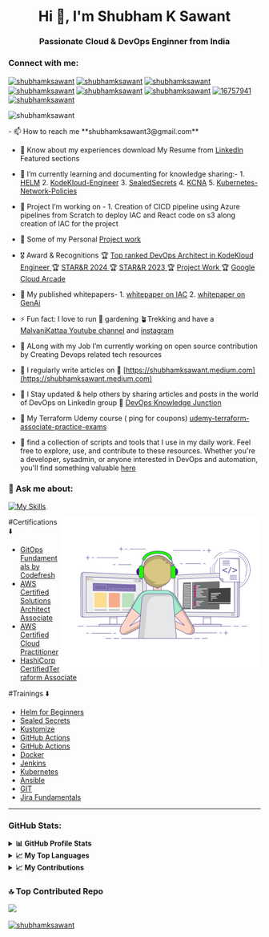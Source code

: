 <h1 align="center">Hi 👋, I'm Shubham K Sawant</h1>
<h3 align="center">Passionate Cloud & DevOps Enginner from India</h3>
<h3 align="left">Connect with me:</h3>
<p align="left">
<a href="https://linkedin.com/in/shubhamsawant" target="blank"><img align="center" src="https://raw.githubusercontent.com/rahuldkjain/github-profile-readme-generator/master/src/images/icons/Social/linked-in-alt.svg" alt="shubhamksawant" height="30" width="40" /></a>
<a href="https://www.hackerrank.com/shubhamksawant" target="blank"><img align="center" src="https://raw.githubusercontent.com/rahuldkjain/github-profile-readme-generator/master/src/images/icons/Social/hackerrank.svg" alt="shubhamksawant" height="30" width="40" /></a>
<a href="https://www.leetcode.com/shubhamksawant" target="blank"><img align="center" src="https://raw.githubusercontent.com/rahuldkjain/github-profile-readme-generator/master/src/images/icons/Social/leet-code.svg" alt="shubhamksawant" height="30" width="40" /></a>
<a href="https://dev.to/shubhamksawant" target="blank"><img align="center" src="https://raw.githubusercontent.com/rahuldkjain/github-profile-readme-generator/master/src/images/icons/Social/devto.svg" alt="shubhamksawant" height="30" width="40" /></a>
<a href="https://hashnode.com/@shubhamksawant" target="blank"><img align="center" src="https://raw.githubusercontent.com/rahuldkjain/github-profile-readme-generator/master/src/images/icons/Social/hashnode.svg" alt="shubhamksawant" height="30" width="40" /></a>
<a href="https://auth.geeksforgeeks.org/user/shubhamksawant" target="blank"><img align="center" src="https://raw.githubusercontent.com/rahuldkjain/github-profile-readme-generator/master/src/images/icons/Social/geeks-for-geeks.svg" alt="shubhamksawant" height="30" width="40" /></a>
<a href="https://stackoverflow.com/users/16757941" target="blank"><img align="center" src="https://raw.githubusercontent.com/rahuldkjain/github-profile-readme-generator/master/src/images/icons/Social/stack-overflow.svg" alt="16757941" height="30" width="40" /></a>
<a href="https://medium.com/@shubhamksawant" target="blank"><img align="center" src="https://raw.githubusercontent.com/rahuldkjain/github-profile-readme-generator/master/src/images/icons/Social/medium.svg" alt="shubhamksawant" height="30" width="40" /></a>
</p>
<p align="left"> <img src="https://komarev.com/ghpvc/?username=shubhamksawant&label=Profile%20views&color=0e75b6&style=flat" alt="shubhamksawant" /> </p>
- 📫 How to reach me **shubhamksawant3@gmail.com**

- 📄 Know about my experiences download My Resume from [LinkedIn](https://www.linkedin.com/in/shubhamsawant) Featured sections

- 🌱 I’m currently learning and documenting for knowledge sharing:-
                              1.  [HELM](https://github.com/shubhamksawant/helm)
                              2.  [KodeKloud-Engineer](https://github.com/shubhamksawant/KodeKloud-Engineer)
                              3.  [SealedSecrets](https://github.com/shubhamksawant/SealedSecrets)
                              4.  [KCNA](https://github.com/shubhamksawant/KCNA)
                              5.  [Kubernetes-Network-Policies](https://github.com/shubhamksawant/Kubernetes-Network-Policies)
- 🌱 Project I’m working on -   1. Creation of CICD pipeline using Azure pipelines from Scratch to deploy IAC and React code on s3 along creation of IAC for the project
- 🌱 Some of my Personal [Project work](https://github.com/shubhamksawant/My_Projects)
- 🎖️ Award & Recognitions 🏆 [ Top ranked DevOps Architect in KodeKloud Engineer ](https://www.linkedin.com/feed/update/urn:li:activity:7259427837714055170/) 🏆 [ STAR&R 2024 ](https://www.linkedin.com/feed/update/urn:li:activity:7215957784813522944/) 🏆 [ STAR&R 2023 ](https://www.linkedin.com/feed/update/urn:li:activity:7071372491671183360/) 🏆 [ Project Work ](https://www.linkedin.com/feed/update/urn:li:activity:7128275056299753472/) 🏆 [ Google Cloud Arcade ](https://www.linkedin.com/feed/update/urn:li:activity:7176480910949715968/?updateEntityUrn=urn%3Ali%3Afs_feedUpdate%3A%28V2%2Curn%3Ali%3Aactivity%3A7176480910949715968%29) 
  
- 📄 My published whitepapers- 1. [ whitepaper on IAC](https://www.linkedin.com/feed/update/urn:li:activity:7140943531661078528/)
                                2. [ whitepaper on GenAi ](https://www.linkedin.com/feed/update/urn:li:activity:7254025607238328320/)

- ⚡ Fun fact: I love to run 🏃 gardening 🪴Trekking and have a [ MalvaniKattaa Youtube channel](https://www.youtube.com/channel/UC1L15SnJnUFAz9hX1xZG_bQ) and  [instagram](https://www.instagram.com/malvanikattaa/)

- 🔭 ALong with my Job I’m currently working on open source contribution by Creating Devops related tech resources
  
- 🚩 I regularly write articles on 📝 [https://shubhamksawant.medium.com](https://shubhamksawant.medium.com)
  
- 🚩 I Stay updated & help others by sharing articles and posts in the world of DevOps on LinkedIn group 🤝 [DevOps Knowledge Junction](https://www.linkedin.com/groups/9501755)
  
- 🚩 My Terraform Udemy course ( ping for coupons) [udemy-terraform-associate-practice-exams](https://www.udemy.com/course/terraform-associate-practice-exams/?referralCode=638E4FD4F87C76A4CEE8)
  
- 🚩 find a collection of scripts and tools that I use in my daily work. Feel free to explore, use, and contribute to these resources. Whether you're a developer, sysadmin, or anyone interested in DevOps and automation, you'll find something valuable [here](https://github.com/shubhamksawant/DevOps-Knowledge-Junction)

<h3 align="left">💬 Ask me about:</h3>

[![My Skills](https://skillicons.dev/icons?i=aws,azure,terraform,docker,kubernetes,ansible,github,git,githubactions,jenkins,linux,windows,powershell,py,mysql,postgres,redis,grafana,prometheus,nginx,npm,react,vscode&theme=light)](https://skillicons.dev)

  <img align="right" alt="Coding" width="400" src="https://raw.githubusercontent.com/devSouvik/devSouvik/master/gif3.gif">


#Certifications :arrow_down:

- [GitOps Fundamentals by Codefresh ](https://www.credly.com/badges/5a5cc1f6-242c-4de4-bf38-1629644a337f/public_url)
- [AWS Certified Solutions Architect Associate](https://www.credly.com/badges/5ed3ca1e-8aae-45dc-ae4a-a869bf5511c2/public_url)
- [AWS Certified Cloud Practitioner](https://www.credly.com/badges/85739477-d954-4085-9c70-108053b26f2a/public_url)
- [HashiCorp CertifiedTerraform Associate](https://www.credly.com/badges/1abbe542-49e4-4107-97fb-d8d77af216cf/public_url)

#Trainings :arrow_down:

- [Helm for Beginners](https://learn.kodekloud.com/user/certificate/aa89d43c-6347-430d-b6fd-d69178ea6582)
- [Sealed Secrets](https://learn.kodekloud.com/user/certificate/8a63317e-543c-4bc4-a5ef-e14f143fb4f9)
- [Kustomize](https://learn.kodekloud.com/user/certificate/838FE09489-2D11E3716C9A-8389ADA709)
- [GitHub Actions](https://learn.kodekloud.com/user/certificate/838FE09489-2ED36FF7EB44-8389ADA709)
- [GitHub Actions](https://kodekloud.com/certificate-verification/838FE09489-2ED36FF7EB44-8389ADA709/)
- [Docker](https://kodekloud.com/certificate-verification/838FE09489-8389E9C92D-8389ADA709/)
- [Jenkins](https://kodekloud.com/certificate-verification/838FE09489-2D0668DFDDC0-8389ADA709/) 
- [Kubernetes](https://kodekloud.com/certificate-verification/838FE09489-8389E9EF0C-8389ADA709/) 
- [Ansible](https://kodekloud.com/certificate-verification/838FE09489-8389DB6F54-8389ADA709/) 
- [GIT](https://kodekloud.com/certificate-verification/838FE09489-8389DAADF9-8389ADA709/)
- [Jira Fundamentals](https://university.atlassian.com/student/award/mpybNu8m1H9pVa65mMKBWP3k)


---

<h3>GitHub Stats:</h3>

<details>
<summary><b>📊 GitHub Profile Stats</b></summary>
<p align="left"> <img src="https://github-readme-stats.vercel.app/api?username=shubhamksawant&show_icons=true&locale=en" alt="shubhamksawant" />
</details>
<details>
  <summary><b>📈 My Top Languages</b></summary>

<p><img align="left" src="http://github-profile-summary-cards.vercel.app/api/cards/repos-per-language?username=shubhamksawant&theme=aura" alt="shubhamksawant" 
  <p><img align="center" src="http://github-profile-summary-cards.vercel.app/api/cards/most-commit-language?username=shubhamksawant&theme=aura" alt="shubhamksawant" /></p>
</details> 

  </details>
    <details>
  <summary><b>📈 My Contributions</b></summary>
   
<p>&nbsp;<img align="center" src="http://github-profile-summary-cards.vercel.app/api/cards/profile-details?username=shubhamksawant&theme=great_gatsby" alt="shubhamksawant" /></p>
 

</details>


### 🔝 Top Contributed Repo
![](https://github-contributor-stats.vercel.app/api?username=shubhamksawant&limit=5&theme=flat&combine_all_yearly_contributions=true)

<p align="left"> <a href="https://github.com/ryo-ma/github-profile-trophy"><img src="https://github-profile-trophy.vercel.app/?username=shubhamksawant" alt="shubhamksawant" /></a> </p>


